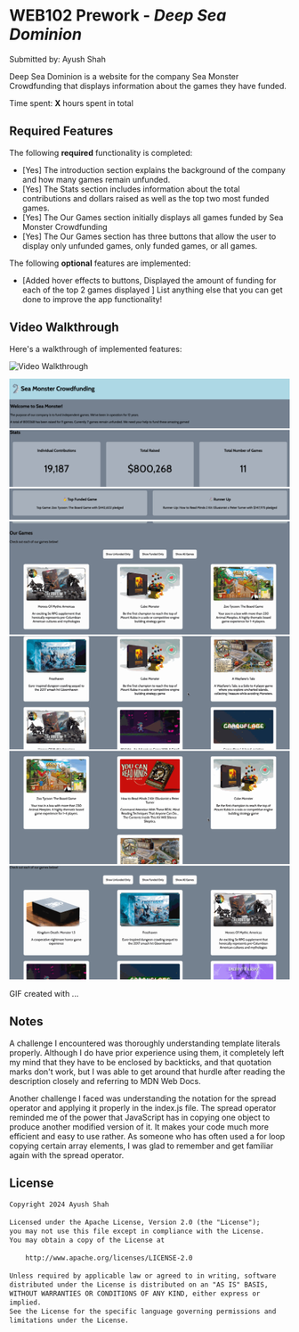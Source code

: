 # WEB102 Prework - *Deep Sea Dominion*

Submitted by: Ayush Shah

Deep Sea Dominion is a website for the company Sea Monster Crowdfunding that displays information about the games they have funded.

Time spent: **X** hours spent in total

## Required Features

The following **required** functionality is completed:

* [Yes] The introduction section explains the background of the company and how many games remain unfunded.
* [Yes] The Stats section includes information about the total contributions and dollars raised as well as the top two most funded games.
* [Yes] The Our Games section initially displays all games funded by Sea Monster Crowdfunding
* [Yes] The Our Games section has three buttons that allow the user to display only unfunded games, only funded games, or all games.

The following **optional** features are implemented:

* [Added hover effects to buttons, Displayed the amount of funding for each of the top 2 games displayed ] List anything else that you can get done to improve the app functionality!

## Video Walkthrough

Here's a walkthrough of implemented features:

<img src='http://i.imgur.com/link/to/your/gif/file.gif' title='Video Walkthrough' width='' alt='Video Walkthrough' />

![Title/Intro Walkthrough](gif-walkthrough-images/Title-Intro.gif)
![Stats](gif-walkthrough-images/Stats.gif)
![Top Funded Games ](gif-walkthrough-images/Top-Funded-Games.gif)
![Games](gif-walkthrough-images/Games.gif)
![All Games](gif-walkthrough-images/All-Games.gif)
![Funded Games](gif-walkthrough-images/Funded-Games.gif)
![Unfunded Games](gif-walkthrough-images/Unfunded-Games.gif)




<!-- Replace this with whatever GIF tool you used! -->
GIF created with ...  
<!-- Recommended tools:
[Kap](https://getkap.co/) for macOS
[ScreenToGif](https://www.screentogif.com/) for Windows
[peek](https://github.com/phw/peek) for Linux. -->

## Notes

A challenge I encountered was thoroughly understanding template literals properly. Although I do have prior experience using them, it completely left my mind that they have to be enclosed by backticks, and that quotation marks don't work, but I was able to get around that hurdle after reading the description closely and referring to MDN Web Docs.

Another challenge I faced was understanding the notation for the spread operator and applying it properly in the index.js file. The spread operator reminded me of the power that JavaScript has in copying one object to produce another modified version of it. It makes your code much more efficient and easy to use rather. As someone who has often used a for loop copying certain array elements, I was glad to remember and get familiar again with the spread operator.


## License

    Copyright 2024 Ayush Shah

    Licensed under the Apache License, Version 2.0 (the "License");
    you may not use this file except in compliance with the License.
    You may obtain a copy of the License at

        http://www.apache.org/licenses/LICENSE-2.0

    Unless required by applicable law or agreed to in writing, software
    distributed under the License is distributed on an "AS IS" BASIS,
    WITHOUT WARRANTIES OR CONDITIONS OF ANY KIND, either express or implied.
    See the License for the specific language governing permissions and
    limitations under the License.
